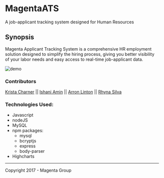 # MagentaATS
A job-applicant tracking system designed for Human Resources


## Synopsis

Magenta Applicant Tracking System is a comprehensive HR employment solution designed to simplify the hiring process, giving you better visibility of your labor needs and easy access to real-time job-applicant data.


![demo](./assets/images/magentaRecord.gif)



### Contributors

[Krista Charner](https://github.com/kcharner) || [Ishani Amin](https://github.com/IshaniAmin) || [Arron Linton](https://github.com/ArronJLinton) || [Rhyna Silva](https://github.com/rhynas)


### Technologies Used:

* Javascript
* nodeJS
* MySQL
* npm packages:
  *  mysql
  *  bcryptjs
  *  express
  *  body-parser
* Highcharts

***
Copyright 2017 - Magenta Group
